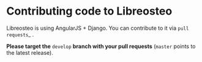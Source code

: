 Contributing code to Libreosteo
===============================

Libreosteo is using AngularJS + Django. You can contribute to it via `pull
requests`_ .

**Please target the** ``develop`` **branch with your pull requests**
(``master`` points to the latest release).
